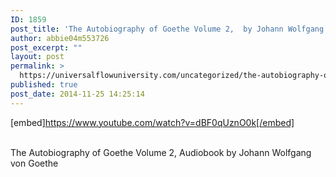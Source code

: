 ```yaml
---
ID: 1859
post_title: 'The Autobiography of Goethe Volume 2,  by Johann Wolfgang von Goethe'
author: abbie04m553726
post_excerpt: ""
layout: post
permalink: >
  https://universalflowuniversity.com/uncategorized/the-autobiography-of-goethe-volume-2-by-johann-wolfgang-von-goethe/
published: true
post_date: 2014-11-25 14:25:14
---
```

[embed]https://www.youtube.com/watch?v=dBF0qUznO0k[/embed]</br></br>
<p>The Autobiography of Goethe Volume 2, Audiobook by Johann Wolfgang von Goethe</p>